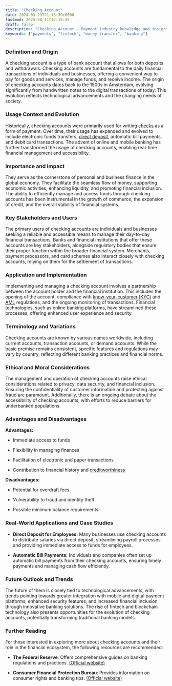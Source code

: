 ```yaml
---
title: "Checking Account"
date: 2024-03-23T21:15:39+0000
lastmod: 2025-08-11T12:15:45
draft: false
description: "Checking Account - Payment industry knowledge and insights"
keywords: ["payments", "fintech", "money transfer", "banking"]
---
```


### Definition and Origin

A checking account is a type of bank account that allows for both deposits and withdrawals. Checking accounts are fundamental to the daily financial transactions of individuals and businesses, offering a convenient way to pay for goods and services, manage funds, and receive income. The origin of checking accounts dates back to the 1500s in Amsterdam, evolving significantly from handwritten notes to the digital transactions of today. This evolution reflects technological advancements and the changing needs of society.

### Usage Context and Evolution

Historically, checking accounts were primarily used for writing [checks](https://faisalkhanllc.xyz/resources/payments-wiki/c/check-or-cheque/) as a form of payment. Over time, their usage has expanded and evolved to include electronic funds transfers, [direct deposit](https://faisalkhanllc.xyz/resources/payments-wiki/d/direct-deposit/), automatic bill payments, and debit card transactions. The advent of online and mobile banking has further transformed the usage of checking accounts, enabling real-time financial management and accessibility.

### Importance and Impact

They serve as the cornerstone of personal and business finance in the global economy. They facilitate the seamless flow of money, supporting economic activities, enhancing liquidity, and promoting financial inclusion. The ability to efficiently manage and access funds through checking accounts has been instrumental in the growth of commerce, the expansion of credit, and the overall stability of financial systems.

### Key Stakeholders and Users

The primary users of checking accounts are individuals and businesses seeking a reliable and accessible means to manage their day-to-day financial transactions. Banks and financial institutions that offer these accounts are key stakeholders, alongside regulatory bodies that ensure their proper function within the broader financial system. Merchants, payment processors, and card schemes also interact closely with checking accounts, relying on them for the settlement of transactions.

### Application and Implementation

Implementing and managing a checking account involves a partnership between the account holder and the financial institution. This includes the opening of the account, compliance with [know-your-customer (KYC)](https://faisalkhan.com/learn/payments-wiki/know-your-customer-kyc/) and [AML](https://faisalkhan.com/learn/payments-wiki/anti-money-laundering-aml/) regulations, and the ongoing monitoring of transactions. Financial technologies, such as online banking platforms, have streamlined these processes, offering enhanced user experience and security.

### Terminology and Variations

Checking accounts are known by various names worldwide, including current accounts, transaction accounts, or demand accounts. While the basic premise remains consistent, specific features and regulations may vary by country, reflecting different banking practices and financial norms.

### Ethical and Moral Considerations

The management and operation of checking accounts raise ethical considerations related to privacy, data security, and financial inclusion. Ensuring the confidentiality of customer information and protecting against fraud are paramount. Additionally, there is an ongoing debate about the accessibility of checking accounts, with efforts to reduce barriers for underbanked populations.

### Advantages and Disadvantages

**Advantages:**

- Immediate access to funds

- Flexibility in managing finances

- Facilitation of electronic and paper transactions

- Contribution to financial history and [creditworthiness](https://faisalkhanllc.xyz/resources/payments-wiki/c/credit-score/)

**Disadvantages:**

- Potential for overdraft fees

- Vulnerability to fraud and identity theft

- Possible minimum balance requirements

### Real-World Applications and Case Studies

- **Direct Deposit for Employees:** Many businesses use checking accounts to distribute salaries via direct deposit, streamlining payroll processes and providing immediate access to funds for employees.

- **Automatic Bill Payments:** Individuals and companies often set up automatic bill payments from their checking accounts, ensuring timely payments and managing cash flow efficiently.

### Future Outlook and Trends

The future of them is closely tied to technological advancements, with trends pointing towards greater integration with mobile and digital payment platforms, enhanced security features, and increased financial inclusion through innovative banking solutions. The rise of fintech and blockchain technology also presents opportunities for the evolution of checking accounts, potentially transforming traditional banking models.

### Further Reading

For those interested in exploring more about checking accounts and their role in the financial ecosystem, the following resources are recommended:

- **The Federal Reserve**: Offers comprehensive guides on banking regulations and practices. [(Official website)](https://www.federalreserve.gov)

- **Consumer Financial Protection Bureau**: Provides information on consumer rights and banking tips. [(Official website)](https://www.consumerfinance.gov)